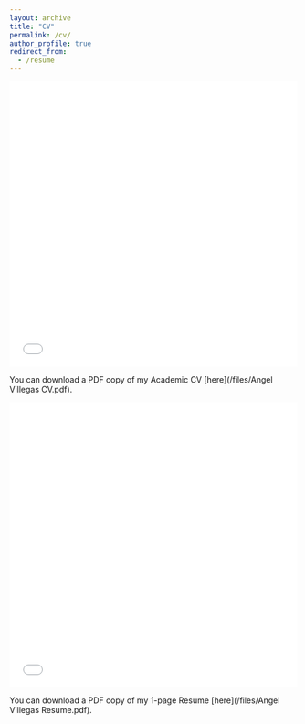 ```yaml
---
layout: archive
title: "CV"
permalink: /cv/
author_profile: true
redirect_from:
  - /resume
---
```


<iframe src="/files/Angel Villegas CV.pdf" width="100%" height="500" frameborder="no" border="0" marginwidth="0" marginheight="0"></iframe>

You can download a PDF copy of my Academic CV [here](/files/Angel Villegas CV.pdf).

<iframe src="/files/Angel Villegas CV.pdf" width="100%" height="500" frameborder="no" border="0" marginwidth="0" marginheight="0"></iframe>

You can download a PDF copy of my 1-page Resume [here](/files/Angel Villegas Resume.pdf).
